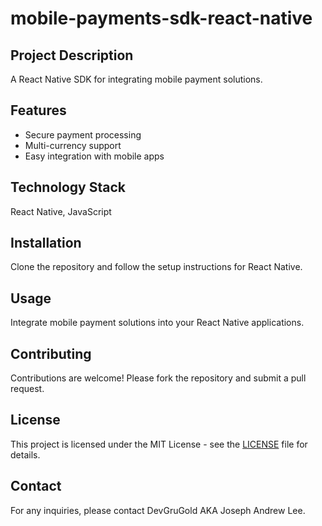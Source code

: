 
# mobile-payments-sdk-react-native

## Project Description
A React Native SDK for integrating mobile payment solutions.

## Features
- Secure payment processing
- Multi-currency support
- Easy integration with mobile apps

## Technology Stack
React Native, JavaScript

## Installation
Clone the repository and follow the setup instructions for React Native.

## Usage
Integrate mobile payment solutions into your React Native applications.

## Contributing
Contributions are welcome! Please fork the repository and submit a pull request.

## License
This project is licensed under the MIT License - see the [LICENSE](LICENSE) file for details.

## Contact
For any inquiries, please contact DevGruGold AKA Joseph Andrew Lee.
